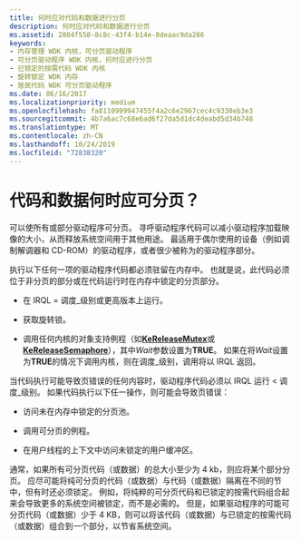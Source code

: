 ```yaml
---
title: 何时应对代码和数据进行分页
description: 何时应对代码和数据进行分页
ms.assetid: 2804f558-8c8c-43f4-b14e-8deaac9da286
keywords:
- 内存管理 WDK 内核，可分页驱动程序
- 可分页驱动程序 WDK 内核，何时应进行分页
- 已锁定的按需代码 WDK 内核
- 旋转锁定 WDK 内存
- 居民代码 WDK 可分页驱动程序
ms.date: 06/16/2017
ms.localizationpriority: medium
ms.openlocfilehash: fa8110999947455f4a2c6e2967cec4c9330eb3e3
ms.sourcegitcommit: 4b7a6ac7c68e6ad6f27da5d1dc4deabd5d34b748
ms.translationtype: MT
ms.contentlocale: zh-CN
ms.lasthandoff: 10/24/2019
ms.locfileid: "72838320"
---
```

# <a name="when-should-code-and-data-be-pageable"></a>代码和数据何时应可分页？





可以使所有或部分驱动程序可分页。 寻呼驱动程序代码可以减小驱动程序加载映像的大小，从而释放系统空间用于其他用途。 最适用于偶尔使用的设备（例如调制解调器和 CD-ROM）的驱动程序，或者很少被称为的驱动程序部分。

执行以下任何一项的驱动程序代码都必须驻留在内存中。 也就是说，此代码必须位于非分页的部分或在代码运行时在内存中锁定的分页部分。

-   在 IRQL = 调度\_级别或更高版本上运行。

-   获取旋转锁。

-   调用任何内核的对象支持例程（如[**KeReleaseMutex**](https://docs.microsoft.com/windows-hardware/drivers/ddi/wdm/nf-wdm-kereleasemutex)或[**KeReleaseSemaphore**](https://docs.microsoft.com/windows-hardware/drivers/ddi/wdm/nf-wdm-kereleasesemaphore)），其中*Wait*参数设置为**TRUE**。 如果在将*Wait*设置为**TRUE**的情况下调用内核，则在调度\_级别，调用将以 IRQL 返回。

当代码执行可能导致页错误的任何内容时，驱动程序代码必须以 IRQL 运行 &lt; 调度\_级别。 如果代码执行以下任一操作，则可能会导致页错误：

-   访问未在内存中锁定的分页池。

-   调用可分页的例程。

-   在用户线程的上下文中访问未锁定的用户缓冲区。

通常，如果所有可分页代码（或数据）的总大小至少为 4 kb，则应将某个部分分页。 应尽可能将纯可分页的代码（或数据）与代码（或数据）隔离在不同的节中，但有时还必须锁定。 例如，将纯粹的可分页代码和已锁定的按需代码组合起来会导致更多的系统空间被锁定，而不是必需的。 但是，如果驱动程序的可能可分页代码（或数据）少于 4 KB，则可以将该代码（或数据）与已锁定的按需代码（或数据）组合到一个部分，以节省系统空间。

 

 




